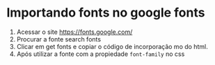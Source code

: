 # Importando fonts no google fonts
1. Acessar o site https://fonts.google.com/
2. Procurar a fonte search fonts
3. Clicar em get fonts e copiar o código de incorporação mo <head> do html.
4. Após utilizar a fonte com a propiedade `font-family` no css

